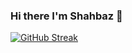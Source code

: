 ### Hi there I'm Shahbaz 👋

<!--
**shahbaz4783/shahbaz4783** is a ✨ _special_ ✨ repository because its `README.md` (this file) appears on your GitHub profile.

Here are some ideas to get you started:

- 🔭 I’m currently working on web apps
- 🌱 I’m currently learning web development
- 👯 I’m looking to collaborate on any platform
- 🤔 I’m looking for help with freelance
- 💬 Ask me about anything
- 📫 How to reach me: tg: @shahbaz4783 | twitter: @shahbaz4783 
- 😄 Pronouns: ...
- ⚡ Fun fact: ...
-->

[![GitHub Streak](https://streak-stats.demolab.com?user=shahbaz4783&theme=vue-dark&hide_border=true&border_radius=10&date_format=M%20j%5B%2C%20Y%5D)](https://git.io/streak-stats)
